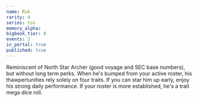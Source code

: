 ```yaml
---
name: Ruk
rarity: 4
series: tos
memory_alpha:
bigbook_tier: 8
events: 2
in_portal: true
published: true
---
```


Reminiscent of North Star Archer (good voyage and SEC base numbers), but without long term perks. When he's bumped from your active roster, his thawpertunities rely solely on four traits. If you can star him up early, enjoy his strong daily performance. If your roster is more established, he's a trait mega dice roll.

